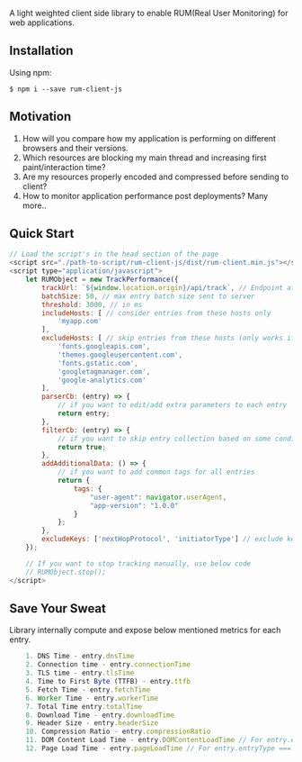 A light weighted client side library to enable RUM(Real User Monitoring) for web applications.

## Installation

Using npm:
```shell
$ npm i --save rum-client-js
```

## Motivation
1. How will you compare how my application is performing on different browsers and their versions.
2. Which resources are blocking my main thread and increasing first paint/interaction time?
3. Are my resources properly encoded and compressed before sending to client?
4. How to monitor application performance post deployments?
    Many more..

## Quick Start
```js
// Load the script's in the head section of the page
<script src="./path-to-script/rum-client-js/dist/rum-client.min.js"></script>
<script type="application/javascript">
    let RUMObject = new TrackPerformance({
        trackUrl: `${window.location.origin}/api/track`, // Endpoint at which collected data is sent
        batchSize: 50, // max entry batch size sent to server
        threshold: 3000, // in ms
        includeHosts: [ // consider entries from these hosts only
            'myapp.com'
        ],
        excludeHosts: [ // skip entries from these hosts (only works if includeHosts is not given)
            'fonts.googleapis.com',
            'themes.googleusercontent.com',
            'fonts.gstatic.com',
            'googletagmanager.com',
            'google-analytics.com'
        ],
        parserCb: (entry) => {
            // if you want to edit/add extra parameters to each entry
            return entry;
        },
        filterCb: (entry) => {
            // if you want to skip entry collection based on some condition
            return true;
        },
        addAdditionalData: () => {
            // if you want to add common tags for all entries
            return {
                tags: {
                    "user-agent": navigator.userAgent,
                    "app-version": "1.0.0"
                }
            };
        },
        excludeKeys: ['nextHopProtocol', 'initiatorType'] // exclude keys from each entry
    });

    // If you want to stop tracking manually, use below code
    // RUMObject.stop();
</script>
```
## Save Your Sweat
Library internally compute and expose below mentioned metrics for each entry.
```js
    1. DNS Time - entry.dnsTime
    2. Connection time - entry.connectionTime
    3. TLS time - entry.tlsTime
    4. Time to First Byte (TTFB) - entry.ttfb
    5. Fetch Time - entry.fetchTime
    6. Worker Time - entry.workerTime
    7. Total Time entry.totalTime
    8. Download Time - entry.downloadTime
    9. Header Size - entry.headerSize
    10. Compression Ratio - entry.compressionRatio
    11. DOM Content Load Time - entry.DOMContentLoadTime // For entry.entryType === "navigation"
    12. Page Load Time - entry.pageLoadTime // For entry.entryType === "navigation"
```

